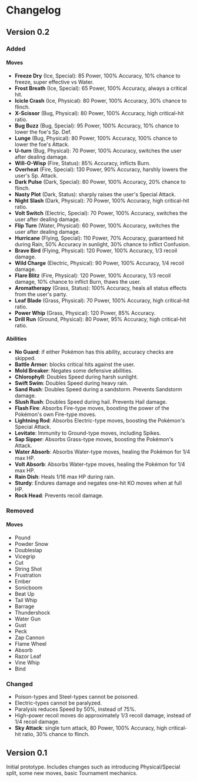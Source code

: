 # Changelog

## Version 0.2

### Added

#### Moves
- **Freeze Dry** (Ice, Special): 85 Power, 100% Accuracy, 10% chance to freeze, super effective vs Water.
- **Frost Breath** (Ice, Special): 65 Power, 100% Accuracy, always a critical hit.
- **Icicle Crash** (Ice, Physical): 80 Power, 100% Accuracy, 30% chance to flinch.
- **X-Scissor** (Bug, Physical): 80 Power, 100% Accuracy, high critical-hit ratio.
- **Bug Buzz** (Bug, Special): 95 Power, 100% Accuracy, 10% chance to lower the foe's Sp. Def.
- **Lunge** (Bug, Physical): 80 Power, 100% Accuracy, 100% chance to lower the foe's Attack.
- **U-turn** (Bug, Physical): 70 Power, 100% Accuracy, switches the user after dealing damage.
- **Will-O-Wisp** (Fire, Status): 85% Accuracy, inflicts Burn.
- **Overheat** (Fire, Special): 130 Power, 90% Accuracy, harshly lowers the user's Sp. Attack.
- **Dark Pulse** (Dark, Special): 80 Power, 100% Accuracy, 20% chance to flinch.
- **Nasty Plot** (Dark, Status): sharply raises the user's Special Attack.
- **Night Slash** (Dark, Physical): 70 Power, 100% Accuracy, high critical-hit ratio.
- **Volt Switch** (Electric, Special): 70 Power, 100% Accuracy, switches the user after dealing damage.
- **Flip Turn** (Water, Physical): 60 Power, 100% Accuracy, switches the user after dealing damage.
- **Hurricane** (Flying, Special): 110 Power, 70% Accuracy, guaranteed hit during Rain, 50% Accuracy in sunlight, 30% chance to inflict Confusion.
- **Brave Bird** (Flying, Physical): 120 Power, 100% Accuracy, 1/3 recoil damage.
- **Wild Charge** (Electric, Physical): 90 Power, 100% Accuracy, 1/4 recoil damage.
- **Flare Blitz** (Fire, Physical): 120 Power, 100% Accuracy, 1/3 recoil damage, 10% chance to inflict Burn, thaws the user.
- **Aromatherapy** (Grass, Status): 100% Accuracy, heals all status effects from the user's party.
- **Leaf Blade** (Grass, Physical): 70 Power, 100% Accuracy, high critical-hit ratio.
- **Power Whip** (Grass, Physical): 120 Power, 85% Accuracy.
- **Drill Run** (Ground, Physical): 80 Power, 95% Accuracy, high critical-hit ratio.

#### Abilities
- **No Guard**: if either Pokémon has this ability, accuracy checks are skipped.
- **Battle Armor**: blocks critical hits against the user.
- **Mold Breaker**: Negates some defensive abilities.
- **Chlorophyll**: Doubles Speed during harsh sunlight.
- **Swift Swim**: Doubles Speed during heavy rain.
- **Sand Rush**: Doubles Speed during a sandstorm. Prevents Sandstorm damage.
- **Slush Rush**: Doubles Speed during hail. Prevents Hail damage.
- **Flash Fire**: Absorbs Fire-type moves, boosting the power of the Pokémon's own Fire-type moves.
- **Lightning Rod**: Absorbs Electric-type moves, boosting the Pokémon's Special Attack.
- **Levitate**: Immunity to Ground-type moves, including Spikes.
- **Sap Sipper**: Absorbs Grass-type moves, boosting the Pokémon's Attack.
- **Water Absorb**: Absorbs Water-type moves, healing the Pokémon for 1/4 max HP.
- **Volt Absorb**: Absorbs Water-type moves, healing the Pokémon for 1/4 max HP.
- **Rain Dish**: Heals 1/16 max HP during rain.
- **Sturdy**: Endures damage and negates one-hit KO moves when at full HP.
- **Rock Head**: Prevents recoil damage.

### Removed

#### Moves
- Pound
- Powder Snow
- Doubleslap
- Vicegrip
- Cut
- String Shot
- Frustration
- Ember
- Sonicboom
- Beat Up
- Tail Whip
- Barrage
- Thundershock
- Water Gun
- Gust
- Peck
- Zap Cannon
- Flame Wheel
- Absorb
- Razor Leaf
- Vine Whip
- Bind

### Changed
- Poison-types and Steel-types cannot be poisoned.
- Electric-types cannot be paralyzed.
- Paralysis reduces Speed by 50%, instead of 75%.
- High-power recoil moves do approximately 1/3 recoil damage, instead of 1/4 recoil damage.
- **Sky Attack**: single turn attack, 80 Power, 100% Accuracy, high critical-hit ratio, 30% chance to flinch.


## Version 0.1

Initial prototype.
Includes changes such as introducing Physical/Special split, some new moves, basic Tournament mechanics.
